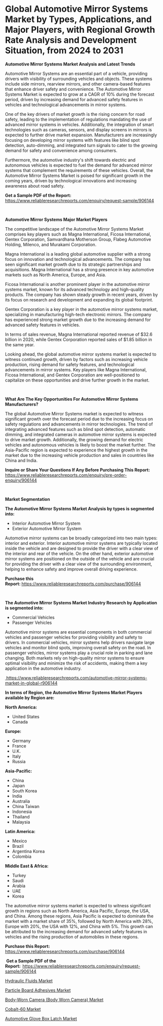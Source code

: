<p><h1>Global Automotive Mirror Systems Market by Types, Applications, and Major Players, with Regional Growth Rate Analysis and Development Situation, from 2024 to 2031</h1></p><p><strong>Automotive Mirror Systems Market Analysis and Latest Trends</strong></p>
<p><p>Automotive Mirror Systems are an essential part of a vehicle, providing drivers with visibility of surrounding vehicles and objects. These systems include side mirrors, rearview mirrors, and other camera-based features that enhance driver safety and convenience. The Automotive Mirror Systems Market is expected to grow at a CAGR of 10% during the forecast period, driven by increasing demand for advanced safety features in vehicles and technological advancements in mirror systems.</p><p>One of the key drivers of market growth is the rising concern for road safety, leading to the implementation of regulations mandating the use of advanced mirror systems in vehicles. Additionally, the integration of smart technologies such as cameras, sensors, and display screens in mirrors is expected to further drive market expansion. Manufacturers are increasingly focusing on developing mirror systems with features like blind spot detection, auto-dimming, and integrated turn signals to cater to the growing demand for safety and convenience among consumers.</p><p>Furthermore, the automotive industry's shift towards electric and autonomous vehicles is expected to fuel the demand for advanced mirror systems that complement the requirements of these vehicles. Overall, the Automotive Mirror Systems Market is poised for significant growth in the coming years, driven by technological innovations and increasing awareness about road safety.</p></p>
<p><strong>Get a Sample PDF of the Report:&nbsp;</strong> <a href="https://www.reliableresearchreports.com/enquiry/request-sample/906144">https://www.reliableresearchreports.com/enquiry/request-sample/906144</a></p>
<p>&nbsp;</p>
<p><strong>Automotive Mirror Systems Major Market Players</strong></p>
<p><p>The competitive landscape of the Automotive Mirror Systems Market comprises key players such as Magna International, Ficosa International, Gentex Corporation, Samvardhana Motherson Group, Flabeg Automotive Holding, Milenco, and Murakami Corporation. </p><p>Magna International is a leading global automotive supplier with a strong focus on innovation and technological advancements. The company has seen significant market growth due to its strategic partnerships and acquisitions. Magna International has a strong presence in key automotive markets such as North America, Europe, and Asia.</p><p>Ficosa International is another prominent player in the automotive mirror systems market, known for its advanced technology and high-quality products. The company has shown steady growth in recent years, driven by its focus on research and development and expanding its global footprint.</p><p>Gentex Corporation is a key player in the automotive mirror systems market, specializing in manufacturing high-tech electronic mirrors. The company has experienced strong market growth due to the increasing demand for advanced safety features in vehicles.</p><p>In terms of sales revenue, Magna International reported revenue of $32.6 billion in 2020, while Gentex Corporation reported sales of $1.85 billion in the same year.</p><p>Looking ahead, the global automotive mirror systems market is expected to witness continued growth, driven by factors such as increasing vehicle production, rising demand for safety features, and technological advancements in mirror systems. Key players like Magna International, Ficosa International, and Gentex Corporation are well-positioned to capitalize on these opportunities and drive further growth in the market.</p></p>
<p>&nbsp;</p>
<p><strong>What Are The Key Opportunities For Automotive Mirror Systems Manufacturers?</strong></p>
<p><p>The global Automotive Mirror Systems market is expected to witness significant growth over the forecast period due to the increasing focus on safety regulations and advancements in mirror technologies. The trend of integrating advanced features such as blind spot detection, automatic dimming, and integrated cameras in automotive mirror systems is expected to drive market growth. Additionally, the growing demand for electric vehicles and autonomous vehicles is likely to boost the market further. The Asia-Pacific region is expected to experience the highest growth in the market due to the increasing vehicle production and sales in countries like China and India.</p></p>
<p><strong>Inquire or Share Your Questions If Any Before Purchasing This Report:</strong> <a href="https://www.reliableresearchreports.com/enquiry/pre-order-enquiry/906144">https://www.reliableresearchreports.com/enquiry/pre-order-enquiry/906144</a></p>
<p>&nbsp;</p>
<p><strong>Market Segmentation</strong></p>
<p><strong>The Automotive Mirror Systems Market Analysis by types is segmented into:</strong></p>
<p><ul><li>Interior Automotive Mirror System</li><li>Exterior Automotive Mirror System</li></ul></p>
<p><p>Automotive mirror systems can be broadly categorized into two main types: interior and exterior. Interior automotive mirror systems are typically located inside the vehicle and are designed to provide the driver with a clear view of the interior and rear of the vehicle. On the other hand, exterior automotive mirror systems are positioned on the outside of the vehicle and are crucial for providing the driver with a clear view of the surrounding environment, helping to enhance safety and improve overall driving experience.</p></p>
<p><strong>Purchase this Report:&nbsp;</strong><a href="https://www.reliableresearchreports.com/purchase/906144">https://www.reliableresearchreports.com/purchase/906144</a></p>
<p>&nbsp;</p>
<p><strong>The Automotive Mirror Systems Market Industry Research by Application is segmented into:</strong></p>
<p><ul><li>Commercial Vehicles</li><li>Passenger Vehicles</li></ul></p>
<p><p>Automotive mirror systems are essential components in both commercial vehicles and passenger vehicles for providing visibility and safety to drivers. In commercial vehicles, mirror systems help drivers navigate large vehicles and monitor blind spots, improving overall safety on the road. In passenger vehicles, mirror systems play a crucial role in parking and lane changing. Both markets rely on high-quality mirror systems to ensure optimal visibility and minimize the risk of accidents, making them a key application in the automotive industry.</p></p>
<p><a href="https://www.reliableresearchreports.com/automotive-mirror-systems-market-in-global-r906144">&nbsp;https://www.reliableresearchreports.com/automotive-mirror-systems-market-in-global-r906144</a></p>
<p><strong>In terms of Region, the Automotive Mirror Systems Market Players available by Region are:</strong></p>
<p>
    <p> <strong> North America: </strong>
        <ul>
            <li>United States</li>
            <li>Canada</li>
        </ul>
        </p> 
    <p> <strong> Europe: </strong>
        <ul>
            <li>Germany</li>
            <li>France</li>
            <li>U.K.</li>
            <li>Italy</li>
            <li>Russia</li>
        </ul>
        </p> 
    <p> <strong> Asia-Pacific: </strong>
        <ul>
            <li>China</li>
            <li>Japan</li>
            <li>South Korea</li>
            <li>India</li>
            <li>Australia</li>
            <li>China Taiwan</li>
            <li>Indonesia</li>
            <li>Thailand</li>
            <li>Malaysia</li>
        </ul>
        </p> 
    <p> <strong> Latin America: </strong>
        <ul>
            <li>Mexico</li>
            <li>Brazil</li>
            <li>Argentina Korea</li>
            <li>Colombia</li>
        </ul>
        </p> 
    <p> <strong> Middle East & Africa: </strong>
        <ul>
            <li>Turkey</li>
            <li>Saudi</li>
            <li>Arabia</li>
            <li>UAE</li>
            <li>Korea</li>
        </ul>
    </p>
    </p>
<p><p>The automotive mirror systems market is expected to witness significant growth in regions such as North America, Asia Pacific, Europe, the USA, and China. Among these regions, Asia Pacific is expected to dominate the market with a market share of 35%, followed by North America with 28%, Europe with 20%, the USA with 12%, and China with 5%. This growth can be attributed to the increasing demand for advanced safety features in vehicles and the rising production of automobiles in these regions.</p></p>
<p><strong>Purchase this Report: </strong><a href="https://www.reliableresearchreports.com/purchase/906144">https://www.reliableresearchreports.com/purchase/906144</a></p>
<p>&nbsp;<strong>Get a Sample PDF of the Report:&nbsp;&nbsp;</strong><a href="https://www.reliableresearchreports.com/enquiry/request-sample/906144">https://www.reliableresearchreports.com/enquiry/request-sample/906144</a></p>
<p><strong></strong></p>
<p><p><a href="https://issuu.com/reportprime-2/docs/hydraulic-fluids-market-size-2030.p_7f077b7ab353d5">Hydraulic Fluids Market</a></p><p><a href="https://github.com/gulaimolin/Market-Research-Report-List-6/blob/main/particle-board-adhesives-market.md">Particle Board Adhesives Market</a></p><p><a href="https://issuu.com/reportprime-2/docs/body-worn-camera-body-worn-camera-m_aa8645ac3f48fd">Body-Worn Camera (Body Worn Camera) Market</a></p><p><a href="https://issuu.com/reportprime-2/docs/cobalt-60-market-size-2030.pptx_0b57098b50b234">Cobalt-60 Market</a></p><p><a href="https://github.com/RoccoManning/Market-Research-Report-List-6/blob/main/automotive-glove-box-latch-market.md">Automotive Glove Box Latch Market</a></p></p>